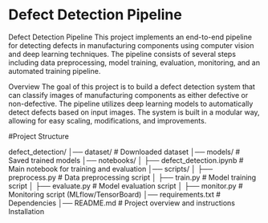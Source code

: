 # Defect Detection Pipeline
Defect Detection Pipeline
This project implements an end-to-end pipeline for detecting defects in manufacturing components using computer vision and deep learning techniques. The pipeline consists of several steps including data preprocessing, model training, evaluation, monitoring, and an automated training pipeline.

Overview
The goal of this project is to build a defect detection system that can classify images of manufacturing components as either defective or non-defective. The pipeline utilizes deep learning models to automatically detect defects based on input images. The system is built in a modular way, allowing for easy scaling, modifications, and improvements.

#Project Structure

defect_detection/
│── dataset/                  # Downloaded dataset
│── models/                   # Saved trained models
│── notebooks/
│   ├── defect_detection.ipynb # Main notebook for training and evaluation
│── scripts/
│   ├── preprocess.py          # Data preprocessing script
│   ├── train.py               # Model training script
│   ├── evaluate.py            # Model evaluation script
│   ├── monitor.py             # Monitoring script (MLflow/TensorBoard)
│── requirements.txt           # Dependencies
│── README.md                  # Project overview and instructions
Installation
